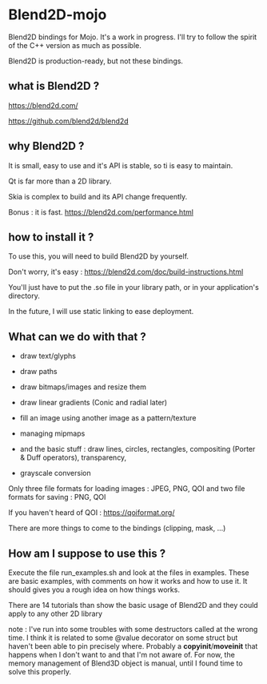 # Blend2D-mojo

Blend2D bindings for Mojo. It's a work in progress.
I'll try to follow the spirit of the C++ version as much as possible.

Blend2D is production-ready, but not these bindings.

## what is Blend2D ?

https://blend2d.com/

https://github.com/blend2d/blend2d

## why Blend2D ?
It is small, easy to use and it's API is stable, so ti is easy to maintain.

Qt is far more than a 2D library.

Skia is complex to build and its API change frequently.

Bonus : it is fast.
https://blend2d.com/performance.html

## how to install it ?
To use this, you will need to build Blend2D by yourself.

Don't worry, it's easy :
https://blend2d.com/doc/build-instructions.html

You'll just have to put the .so file in your library path, or in your application's directory.

In the future, I will use static linking to ease deployment.

## What can we do with that ?

- draw text/glyphs

- draw paths

- draw bitmaps/images and resize them
  
- draw linear gradients (Conic and radial later)

- fill an image using another image as a pattern/texture

- managing mipmaps

- and the basic stuff : draw lines, circles, rectangles, compositing (Porter & Duff operators), transparency, 

- grayscale conversion

Only three file formats for loading images : JPEG, PNG, QOI
and two file formats for saving :  PNG, QOI

If you haven't heard of QOI : https://qoiformat.org/

There are more things to come to the bindings (clipping, mask, ...)

## How am I suppose to use this ?

Execute the file run_examples.sh and look at the files in examples.
These are basic examples, with comments on how it works and how to use it.
It should gives you a rough idea on how things works.

There are 14 tutorials than show the basic usage of Blend2D and they could apply to any other 2D library

note : I've run into some troubles with  some destructors called at the wrong time. I think it is related to some @value decorator on some struct 
but haven't been able to pin precisely where. Probably a __copyinit__/__moveinit__ that happens when I don't want to and that I'm not aware of.
For now, the memory management of Blend3D object is manual, until I found time to solve this properly.
